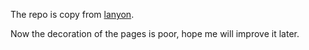 
The repo is copy from [lanyon](https://github.com/poole/lanyon).


Now the decoration of the pages is poor, hope me will improve it later.